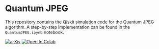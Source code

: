 # Quantum JPEG

This repository contains the [Qiskit](https://github.com/Qiskit) simulation code for the Quantum JPEG algorithm. A step-by-step implementation can be found in the `QuantumJPEG.ipynb` notebook. 

[![arXiv](https://img.shields.io/badge/arXiv-2306.09323-b31b1b.svg)](https://arxiv.org/abs/2306.09323)
<a target="_blank" href="https://colab.research.google.com/github/simoneroncallo/quantum-jpeg/blob/main/QuantumJPEG.ipynb">
  <img src="https://colab.research.google.com/assets/colab-badge.svg" alt="Open In Colab"/>
</a> 

